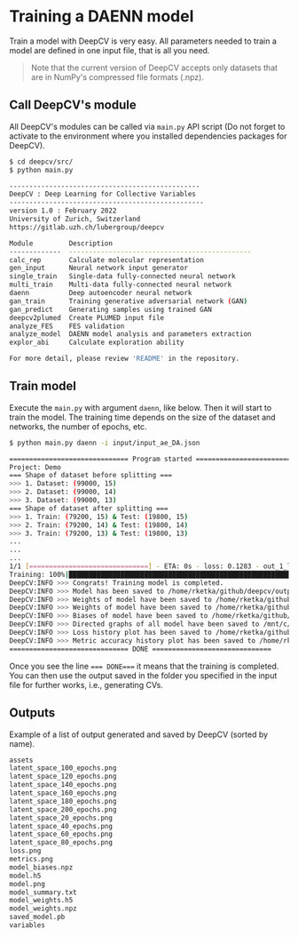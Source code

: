 # Training a DAENN model

Train a model with DeepCV is very easy. All parameters needed to train a model are defined in one input file, that is all you need.

> Note that the current version of DeepCV accepts only datasets that are in NumPy's compressed file formats (.npz).

## Call DeepCV's module

All DeepCV's modules can be called via `main.py` API script (Do not forget to activate to the environment where you installed dependencies packages for DeepCV).

```sh
$ cd deepcv/src/
$ python main.py

------------------------------------------------
DeepCV : Deep Learning for Collective Variables
-------------------------------------------------
version 1.0 : February 2022
University of Zurich, Switzerland
https://gitlab.uzh.ch/lubergroup/deepcv

Module         Description
-------------  ----------------------------------------------
calc_rep       Calculate molecular representation
gen_input      Neural network input generator
single_train   Single-data fully-connected neural network
multi_train    Multi-data fully-connected neural network
daenn          Deep autoencoder neural network
gan_train      Training generative adversarial network (GAN)
gan_predict    Generating samples using trained GAN
deepcv2plumed  Create PLUMED input file
analyze_FES    FES validation
analyze_model  DAENN model analysis and parameters extraction
explor_abi     Calculate exploration ability

For more detail, please review 'README' in the repository.
```

## Train model

Execute the `main.py` with argument `daenn`, like below. Then it will start to train the model.
The training time depends on the size of the dataset and networks, the number of epochs, etc.

```sh
$ python main.py daenn -i input/input_ae_DA.json

============================== Program started ==============================
Project: Demo
=== Shape of dataset before splitting ===
>>> 1. Dataset: (99000, 15)
>>> 2. Dataset: (99000, 14)
>>> 3. Dataset: (99000, 13)
=== Shape of dataset after splitting ===
>>> 1. Train: (79200, 15) & Test: (19800, 15)
>>> 2. Train: (79200, 14) & Test: (19800, 14)
>>> 3. Train: (79200, 13) & Test: (19800, 13)
...
...
...
1/1 [==============================] - ETA: 0s - loss: 0.1283 - out_1_loss: 0.1268 - out_2_loss: 0.0154 - out_1_mse: 4.0202e-04 - out_2_mse: 61/1█ ETA: 00:00s - loss: 0.1283 - out_1_loss: 0.1268 - out_2_loss: 0.0154 - out_1_mse: 0.0004 - out_2_mse: 67.5435 - val_loss: 0.1176 - val_ou1/1 [==============================] - 0s 21ms/step - loss: 0.1283 - out_1_loss: 0.1268 - out_2_loss: 0.0154 - out_1_mse: 4.0202e-04 - out_2_mse: 67.5435 - val_loss: 0.1176 - val_out_1_loss: 0.1160 - val_out_2_loss: 0.0156 - val_out_1_mse: 0.0013 - val_out_2_mse: 66.8437
Training: 100%|█████████████████████████████████████████████████████████████████████████████████████████ 1000/1000 ETA: 00:00s,  42.66epochs/sDeepCV:INFO >>> Congrats! Training model is completed.
DeepCV:INFO >>> Congrats! Training model is completed.
DeepCV:INFO >>> Model has been saved to /home/rketka/github/deepcv/output/model.h5
DeepCV:INFO >>> Weights of model have been saved to /home/rketka/github/deepcv/output/model_weights.h5
DeepCV:INFO >>> Weights of model have been saved to /home/rketka/github/deepcv/output/model_weights.npz
DeepCV:INFO >>> Biases of model have been saved to /home/rketka/github/deepcv/output/model_biases.npz
DeepCV:INFO >>> Directed graphs of all model have been saved to /mnt/c/Users/Nutt/Desktop/daenn-test
DeepCV:INFO >>> Loss history plot has been saved to /home/rketka/github/deepcv/output/loss.png
DeepCV:INFO >>> Metric accuracy history plot has been saved to /home/rketka/github/deepcv/output/metrics.png
============================== DONE ==============================
```

Once you see the line `=== DONE===` it means that the training is completed.
You can then use the output saved in the folder you specified in the input file for further works, i.e., generating CVs.

## Outputs

Example of a list of output generated and saved by DeepCV (sorted by name).

```sh
assets
latent_space_100_epochs.png
latent_space_120_epochs.png
latent_space_140_epochs.png
latent_space_160_epochs.png
latent_space_180_epochs.png
latent_space_200_epochs.png
latent_space_20_epochs.png
latent_space_40_epochs.png
latent_space_60_epochs.png
latent_space_80_epochs.png
loss.png
metrics.png
model_biases.npz
model.h5
model.png
model_summary.txt
model_weights.h5
model_weights.npz
saved_model.pb
variables
```
